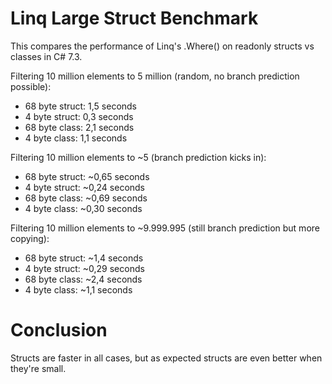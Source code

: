 Linq Large Struct Benchmark
===========================

This compares the performance of Linq's .Where() on readonly structs vs classes in C# 7.3.

Filtering 10 million elements to 5 million (random, no branch prediction possible):

* 68 byte struct:  1,5 seconds
* 4 byte struct: 0,3 seconds
* 68 byte class: 2,1 seconds
* 4 byte class: 1,1 seconds

Filtering 10 million elements to ~5 (branch prediction kicks in):

* 68 byte struct: ~0,65 seconds
* 4 byte struct: ~0,24 seconds
* 68 byte class: ~0,69 seconds
* 4 byte class: ~0,30 seconds

Filtering 10 million elements to ~9.999.995 (still branch prediction but more copying):

* 68 byte struct: ~1,4 seconds
* 4 byte struct: ~0,29 seconds
* 68 byte class: ~2,4 seconds
* 4 byte class: ~1,1 seconds

Conclusion
==========

Structs are faster in all cases, but as expected structs are even better when they're small.
